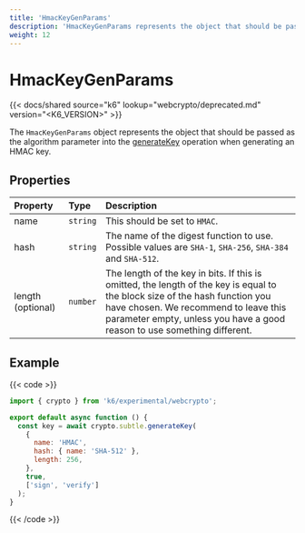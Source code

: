 ```yaml
---
title: 'HmacKeyGenParams'
description: 'HmacKeyGenParams represents the object that should be passed as the algorithm parameter into the generateKey operation, when generating an HMAC key.'
weight: 12
---
```


# HmacKeyGenParams

{{< docs/shared source="k6" lookup="webcrypto/deprecated.md" version="<K6_VERSION>" >}}

The `HmacKeyGenParams` object represents the object that should be passed as the algorithm parameter into the [generateKey](https://grafana.com/docs/k6/<K6_VERSION>/javascript-api/k6-experimental/webcrypto/subtlecrypto/generatekey) operation when generating an HMAC key.

## Properties

| Property          | Type     | Description                                                                                                                                                                                                                                     |
| :---------------- | :------- | :---------------------------------------------------------------------------------------------------------------------------------------------------------------------------------------------------------------------------------------------- |
| name              | `string` | This should be set to `HMAC`.                                                                                                                                                                                                                   |
| hash              | `string` | The name of the digest function to use. Possible values are `SHA-1`, `SHA-256`, `SHA-384` and `SHA-512`.                                                                                                                                        |
| length (optional) | `number` | The length of the key in bits. If this is omitted, the length of the key is equal to the block size of the hash function you have chosen. We recommend to leave this parameter empty, unless you have a good reason to use something different. |

## Example

{{< code >}}

```javascript
import { crypto } from 'k6/experimental/webcrypto';

export default async function () {
  const key = await crypto.subtle.generateKey(
    {
      name: 'HMAC',
      hash: { name: 'SHA-512' },
      length: 256,
    },
    true,
    ['sign', 'verify']
  );
}
```

{{< /code >}}
